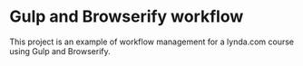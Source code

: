 # Gulp and Browserify workflow

This project is an example of workflow management for a lynda.com course using Gulp and Browserify.
